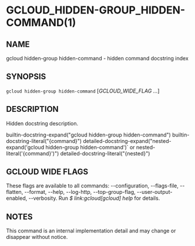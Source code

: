 # GCLOUD_HIDDEN-GROUP_HIDDEN-COMMAND(1)


## NAME

gcloud hidden-group hidden-command - hidden command docstring index


## SYNOPSIS

`gcloud hidden-group hidden-command` [_GCLOUD_WIDE_FLAG ..._]


## DESCRIPTION

Hidden docstring description.

  builtin-docstring-expand("gcloud hidden-group hidden-command")
  builtin-docstring-literal("{command}")
  detailed-docstring-expand("nested-expand('gcloud hidden-group hidden-command')` or nested-literal('{command}')")
  detailed-docstring-literal("{nested}")


## GCLOUD WIDE FLAGS

These flags are available to all commands: --configuration, --flags-file, --flatten, --format, --help, --log-http, --top-group-flag, --user-output-enabled, --verbosity.
Run *$ link:gcloud[gcloud] help* for details.


## NOTES

This command is an internal implementation detail and may change or disappear without notice.

